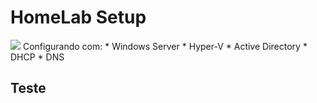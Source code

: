 # HomeLab Setup
<img src="https://cdnb.artstation.com/p/assets/images/images/057/918/133/large/mateus-m-3.jpg?1672961324"/>
Configurando com:
* Windows Server
* Hyper-V
* Active Directory
*  DHCP
*  DNS

## Teste
